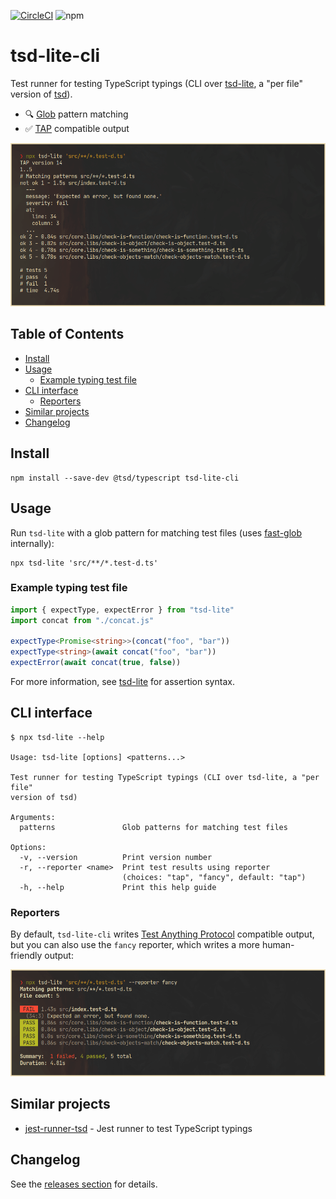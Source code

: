 <!-- markdownlint-disable first-line-h1 -->

[![CircleCI](https://dl.circleci.com/status-badge/img/gh/asd-xiv/tsd-lite-cli/tree/main.svg?style=svg)](https://dl.circleci.com/status-badge/redirect/gh/asd-xiv/tsd-lite-cli/tree/main)
![npm](https://img.shields.io/npm/v/tsd-lite-cli)

# tsd-lite-cli

Test runner for testing TypeScript typings (CLI over
[tsd-lite][intro_tsd-lite], a "per file" version of [tsd][intro_tsd]).

- :mag: [Glob][intro_fast-glob] pattern matching
- :white_check_mark: [TAP][intro_tap] compatible output

![tsd-lite-cli default tap output](docs/reporter-tap.png "tsd-lite-cli default tap output")

[intro_tsd]: https://github.com/SamVerschueren/tsd
[intro_tsd-lite]: https://github.com/mrazauskas/tsd-lite
[intro_fast-glob]: https://github.com/mrmlnc/fast-glob
[intro_tap]: https://testanything.org

## Table of Contents

<!-- vim-markdown-toc GFM -->

- [Install](#install)
- [Usage](#usage)
  - [Example typing test file](#example-typing-test-file)
- [CLI interface](#cli-interface)
  - [Reporters](#reporters)
- [Similar projects](#similar-projects)
- [Changelog](#changelog)

<!-- vim-markdown-toc -->

## Install

```shell-session
npm install --save-dev @tsd/typescript tsd-lite-cli
```

## Usage

Run `tsd-lite` with a glob pattern for matching test files (uses
[fast-glob][usage_fast-glob] internally):

```shell-session
npx tsd-lite 'src/**/*.test-d.ts'
```

[usage_fast-glob]: https://github.com/mrmlnc/fast-glob

### Example typing test file

```typescript
import { expectType, expectError } from "tsd-lite"
import concat from "./concat.js"

expectType<Promise<string>>(concat("foo", "bar"))
expectType<string>(await concat("foo", "bar"))
expectError(await concat(true, false))
```

For more information, see [tsd-lite][example_tsd-lite] for assertion syntax.

[example_tsd-lite]: https://github.com/mrazauskas/tsd-lite

## CLI interface

```console
$ npx tsd-lite --help

Usage: tsd-lite [options] <patterns...>

Test runner for testing TypeScript typings (CLI over tsd-lite, a "per file"
version of tsd)

Arguments:
  patterns               Glob patterns for matching test files

Options:
  -v, --version          Print version number
  -r, --reporter <name>  Print test results using reporter 
                         (choices: "tap", "fancy", default: "tap")
  -h, --help             Print this help guide
```

### Reporters

By default, `tsd-lite-cli` writes [Test Anything Protocol][cli_tap] compatible
output, but you can also use the `fancy` reporter, which writes a more
human-friendly output:

![tsd-lite-cli fancy output](docs/reporter-fancy.png "tsd-lite-cli fancy output")

[cli_tap]: https://testanything.org

## Similar projects

- [jest-runner-tsd][similar_jest-runner-tsd] - Jest runner to test TypeScript
  typings

[similar_jest-runner-tsd]: https://github.com/jest-community/jest-runner-tsd

## Changelog

See the [releases section](https://github.com/asd-xiv/tsd-lite-cli/releases)
for details.
